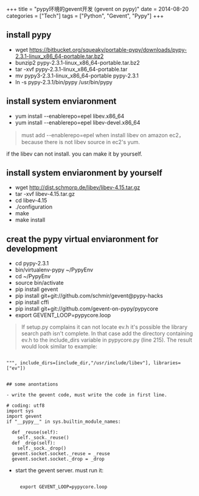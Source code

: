 +++
title = "pypy环境的gevent开发 (gevent on pypy)"
date = 2014-08-20
categories = ["Tech"]
tags = ["Python", "Gevent", "Pypy"]
+++

## install pypy

- wget https://bitbucket.org/squeaky/portable-pypy/downloads/pypy-2.3.1-linux_x86_64-portable.tar.bz2
- bunzip2 pypy-2.3.1-linux_x86_64-portable.tar.bz2
- tar -xvf pypy-2.3.1-linux_x86_64-portable.tar
- mv pypy3-2.3.1-linux_x86_64-portable pypy-2.3.1
- ln -s pypy-2.3.1/bin/pypy /usr/bin/pypy

## install system enviaronment

- yum install --enablerepo=epel libev.x86_64
- yum install --enablerepo=epel libev-devel.x86_64
 
> must add --enablerepo=epel when install libev on amazon ec2，because there is not libev source in ec2's yum. 

if the libev can not install. you can make it by yourself.

## install system enviaronment by yourself

- wget http://dist.schmorp.de/libev/libev-4.15.tar.gz
- tar -xvf libev-4.15.tar.gz
- cd libev-4.15
- ./configuration
- make
- make install



## creat the pypy virtual enviaronment for development

- cd pypy-2.3.1
- bin/virtualenv-pypy ~/PypyEnv
- cd ~/PypyEnv
- source bin/activate
- pip install gevent
- pip install git+git://github.com/schmir/gevent@pypy-hacks
- pip install cffi
- pip install git+git://github.com/gevent-on-pypy/pypycore
- export GEVENT_LOOP=pypycore.loop

> If setup.py complains it can not locate ev.h it's possible the library search path isn't complete.  In that case add the directory containing ev.h to the include_dirs variable in pypycore.py (line 215). The result would look similar to example:

```

""", include_dirs=[include_dir,"/usr/include/libev"], libraries=["ev"])


## some anontations

- write the gevent code, must write the code in first line.

```

    # coding: utf8
    import sys
    import gevent
    if "__pypy__" in sys.builtin_module_names:

      def _reuse(self):
        self._sock._reuse()    
      def _drop(self):
        self._sock._drop()
      gevent.socket.socket._reuse = _reuse
      gevent.socket.socket._drop = _drop


- start the gevent server. must run it:

```

     export GEVENT_LOOP=pypycore.loop


